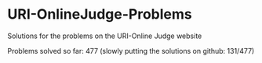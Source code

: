 # URI-OnlineJudge-Problems
Solutions for the problems on the URI-Online Judge website

Problems solved so far: 477
(slowly putting the solutions on github: 131/477)
